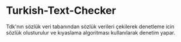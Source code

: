 # Turkish-Text-Checker
Tdk'nın sözlük veri tabanından sözlük verileri çekilerek denetleme icin sözlük olusturulur ve kıyaslama algoritması kullanılarak denetim yapar.

